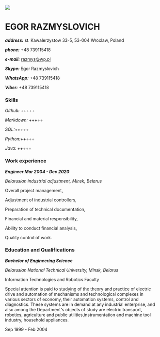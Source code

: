 ![](C:\Users\user\Desktop\EgorRazmyslovichCV.jpg) 

# EGOR RAZMYSLOVICH
***address:*** st. Kawalerzystow 33-5, 53-004 Wroclaw, Poland

***phone:*** +48 739115418

***e-mail:*** [razmys@wp.pl](mailto:razmys@wp.pl)

***Skype:*** Egor Razmyslovich

***WhatsApp:*** +48 739115418

***Viber:*** +48 739115418

### Skills
*Github:*  <span style="color:black">++</span><span style="color:gray">+++</span>

*Markdown:* <span style="color:black">+++</span><span style="color:gray">++</span>

*SQL:*<span style="color:black">++</span><span style="color:gray">+++</span>

*Python:*<span style="color:black">++</span><span style="color:gray">+++</span>

*Java:*  <span style="color:black">++</span><span style="color:gray">+++</span>

### Work experience
***Engineer Mar 2004 - Dec 2020***

*Belarusian industrial adjustment, Minsk, Belarus*

Overall project management,

Adjustment of industrial controllers,

Preparation of technical documentation,

Financial and material responsibility,

Ability to conduct financial analysis,

Quality control of work.

### Education and Qualifications

***Bachelor of Engineering Science***

*Belarusian National Technical University, Minsk, Belarus*

Information Technologies and Robotics Faculty

Special attention is paid to studying of the theory and practice of electric drive and automation of
mechanisms and technological complexes in various sectors of economy, their automation systems,
control and diagnostics. These systems are in demand at any industrial enterprise, and also among
the Department's objects of study are electric transport, robotics, agriculture and public
utilities,instrumentation and machine tool industry, household appliances.

Sep 1999 - Feb 2004



